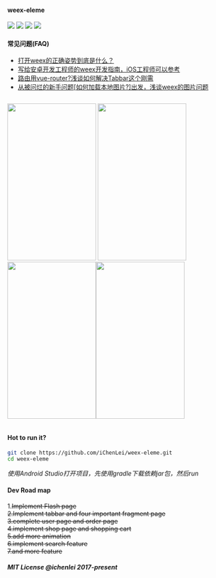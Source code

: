 <h4>weex-eleme</h4>
<p>
<img src="https://img.shields.io/badge/language-Javascript-green.svg?style=flat-square" />
<img src="https://img.shields.io/badge/framework-weex-green.svg?style=flat-square" />
<img src="https://img.shields.io/badge/platform-Android-red.svg?style=flat-square" />
<img src="https://img.shields.io/badge/status-active-red.svg?style=flat-square" />
</p>

#### 常见问题(FAQ)

<ul><li><a href="https://github.com/iChenLei/weex-eleme/issues/1">打开weex的正确姿势到底是什么？</a></li>
<li><a href="https://github.com/iChenLei/weex-eleme/issues/2">写给安卓开发工程师的weex开发指南，iOS工程师可以参考</a></li>
<li><a href="https://github.com/iChenLei/weex-eleme/issues/4">路由用vue-router?浅谈如何解决Tabbar这个刚需</a></li>
<li><a href="https://github.com/iChenLei/weex-eleme/issues/3">从被问烂的新手问题[如何加载本地图片?]出发，浅谈weex的图片问题</a></li>
</ul>
<div style="display:flex;justify-content:center;flex-direction:row;width=800px;">
		<p><img src="http://ww4.sinaimg.cn/large/0060lm7Tly1fmpkjjh7v5j30u01hcdvv.jpg" width="200px" height="355px"/>
		<img src="http://ww3.sinaimg.cn/large/0060lm7Tly1fmpkj6ccrhj30u01hcqfl.jpg" width="200px" height="355px"/><img src="http://ww1.sinaimg.cn/large/0060lm7Tly1fmpkinz1haj30u01hcnpd.jpg" width="200px" height="355px"/><img src="http://ww4.sinaimg.cn/large/0060lm7Tly1fmpkj0wcpuj30u01hchdt.jpg" width="200px" height="355px"/>
	    </p>
</div>

#### Hot to run it?

```bash
git clone https://github.com/iChenLei/weex-eleme.git
cd weex-eleme
```
<em>使用Android Studio打开项目，先使用gradle下载依赖jar包，然后run</em>
#### Dev Road map
1.<del>Implement Flash page<del><br>
2.<del>Implement tabbar and four important fragment page</del><br>
3.complete user page and order page<br>
4.implement shop page and shopping cart<br>
5.add more animation<br>
6.implement search feature<br>
7.and more feature

##### MIT License @ichenlei 2017-present
